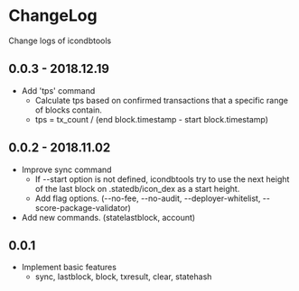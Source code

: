 # ChangeLog
Change logs of icondbtools

## 0.0.3 - 2018.12.19

* Add 'tps' command
    * Calculate tps based on confirmed transactions that a specific range of blocks contain.
    * tps = tx_count / (end block.timestamp - start block.timestamp)

## 0.0.2 - 2018.11.02

* Improve sync command
    * If --start option is not defined, icondbtools try to use the next height of the
    last block on .statedb/icon_dex as a start height.
    * Add flag options. (--no-fee, --no-audit, --deployer-whitelist, --score-package-validator)
* Add new commands. (statelastblock, account)

## 0.0.1

* Implement basic features
    * sync, lastblock, block, txresult, clear, statehash